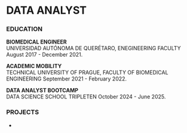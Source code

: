 # DATA ANALYST

### EDUCATION 

**BIOMEDICAL ENGINEER** \
UNIVERSIDAD AUTÓNOMA DE QUERÉTARO, ENEGINEERING FACULTY
August 2017 - December 2021.
 
**ACADEMIC MOBILITY**\
TECHNICAL UNIVERSITY OF PRAGUE, FACULTY OF BIOMEDICAL ENGINEERING
September 2021 - February 2022.

**DATA ANALYST BOOTCAMP** \
DATA SCIENCE SCHOOL TRIPLETEN
October 2024 - June 2025.

### PROJECTS

* 
